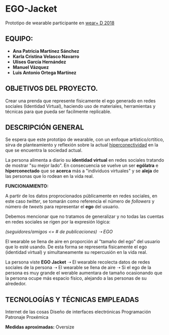 # EGO-Jacket
Prototipo de wearable participante en [wear+ D 2018](http://e-cuerpo.org/wearables_wearD.html)

## EQUIPO:
* **Ana Patricia Martínez Sánchez**
* **Karla Cristina Velasco Navarro**
* **Ulises García Hernández**
* **Manuel Vázquez**
* **Luis Antonio Ortega Martínez**

## OBJETIVOS DEL PROYECTO.
Crear una prenda que represente físicamente el ego generado en redes sociales (Identidad Virtual), haciendo uso de materiales, herramientas y técnicas para que pueda ser facilmente replicable. 

## DESCRIPCIÓN GENERAL
Se espera que este prototipo de wearable, con un enfoque artístico/crtítico, sirva de planteamiento y reflexión sobre la actual [hiperconectividad](https://en.wikipedia.org/wiki/Hyperconnectivity) en la que se encuentra la sociedad actual.

La persona alimenta a diario su **identidad virtual** en redes sociales tratando de mostrar "su mejor lado". En consecuencia se vuelve un ser **ególatra** e **hiperconectado** que se **acerca** más a "individuos virtuales" y se **aleja** de las personas que lo rodean en la vida real.

**FUNCIONAMIENTO:**

A partir de los datos proprocionados públicamente en redes sociales, en este caso *twitter*, se tomarán como referencia el número de *followers* y número de *tweets* para representar el **ego** del usuario. 

Debemos mencionar que no tratamos de generalizar y no todas las cuentas en redes sociales se rigen por la  expresión lógica: 

*(seguidores/amigos <= # de publicaciones) ➝ EGO*

El wearable se llena de aire en proporción al "tamaño del ego" del usuario que lo esté usando. De esta forma se representa físicamente el ego (identidad virtual) y simultaneamente su repercusión en la vida real.


La persona viste **EGO Jacket** ➝ El wearable recolecta datos de redes sociales de la persona ➝ El wearable se llena de aire ➝
Si el ego de la persona es muy grande el werable aumentara de tamaño ocasionando que la persona ocupe más espacio físico, alejando a las personas de su alrededor.


## TECNOLOGÍAS Y TÉCNICAS EMPLEADAS
Internet de las cosas
Diseño de interfaces electrónicas
Programación
Patronaje
Proxémica

**Medidas aproximadas:** Oversize
